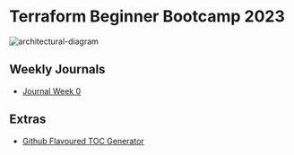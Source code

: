 # Terraform Beginner Bootcamp 2023

![architectural-diagram](https://github.com/DSBhadoria/terraform-beginner-bootcamp-2023/assets/15330248/08d56c1a-724d-40ed-922c-22ff3859f6e1)


## Weekly Journals
- [Journal Week 0](journal/week0.md)

## Extras
- [Github Flavoured TOC Generator](https://ecotrust-canada.github.io/markdown-toc/)
